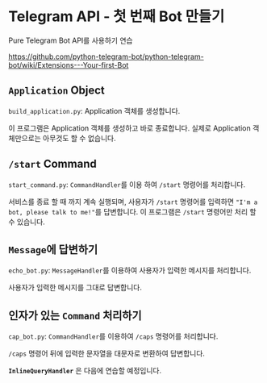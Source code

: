 # Telegram API - 첫 번째 Bot 만들기

Pure Telegram Bot API를 사용하기 연습

<https://github.com/python-telegram-bot/python-telegram-bot/wiki/Extensions---Your-first-Bot>

## `Application` Object

`build_application.py`: Application 객체를 생성합니다.

이 프로그램은 Application 객체를 생성하고 바로 종료합니다. 실제로 Application 객체만으로는 아무것도 할 수 없습니다.

## `/start` Command

`start_command.py`: `CommandHandler`를 이용 하여 `/start` 명령어를 처리합니다.

서비스를 종료 할 때 까지 계속 실행되며, 사용자가 `/start` 명령어를 입력하면 `"I'm a bot, please talk to me!"`를 답변합니다. 이 프로그램은 `/start` 명령어만 처리 할 수 있습니다.

## `Message`에 답변하기

`echo_bot.py`: `MessageHandler`를 이용하여 사용자가 입력한 메시지를 처리합니다.

사용자가 입력한 메시지를 그대로 답변합니다.

## 인자가 있는 `Command` 처리하기

`cap_bot.py`: `CommandHandler`를 이용하여 `/caps` 명령어를 처리합니다.

`/caps` 명령어 뒤에 입력한 문자열을 대문자로 변환하여 답변합니다.

**`InlineQueryHandler`** 은 다음에 연습할 예정입니다.
